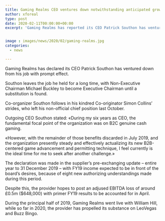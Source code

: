 ```yaml
---
title: Gaming Realms CEO ventures down notwithstanding anticipated growth
author: xforeal 
type: post
date: 2020-02-11T00:00:00+00:00
excerpt: 'Gaming Realms has reported its CEO Patrick Southon has ventured down from his job with prompt effect '


image : images/news/2020/02/gaming-realms.jpg
categories:
  - news

---
```

Gaming Realms has declared its CEO Patrick Southon has ventured down from his job with prompt effect.

Southon leaves the job he held for a long time, with Non-Executive Chairman Michael Buckley to become Executive Chairman until a substitution is found.

Co-organizer Southon follows in his kindred Co-originator Simon Collins&rsquo; strides, who left his non-official chief position last October.

Outgoing CEO Southon stated: &#171;During my six years as CEO, the fundamental focal point of the organization was on B2C genuine cash gaming.

&#171;However, with the remainder of those benefits discarded in July 2019, and the organization presently steady and effectively actualizing its new B2B-centered game advancement and permitting technique, I feel currently is the ideal time for me to seek after another challenge.&#187;

The declaration was made in the supplier&rsquo;s pre-exchanging update &ndash; entire year to 31 December 2019 &ndash; with FY19 income expected to be in front of the board&rsquo;s desires, because of eight new authorizing understandings made during this period.

Despite this, the provider hopes to post an adjused EBITDA loss of around &pound;0.5m ($648,000) with primer FY19 results to be accounted for in April.

During the principal half of 2019, Gaming Realms went live with William Hill, while so far in 2020, the provider has propelled its substance on LeoVegas and Buzz Bingo.